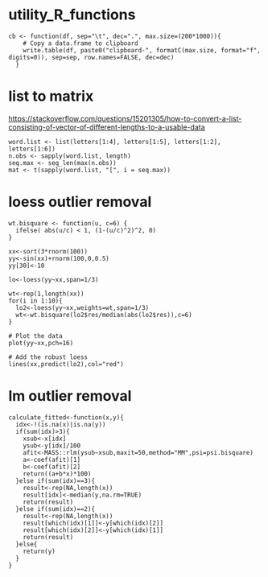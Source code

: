 # utility_R_functions

```
cb <- function(df, sep="\t", dec=".", max.size=(200*1000)){
    # Copy a data.frame to clipboard
    write.table(df, paste0("clipboard-", formatC(max.size, format="f", digits=0)), sep=sep, row.names=FALSE, dec=dec)
  }
```

# list to matrix

https://stackoverflow.com/questions/15201305/how-to-convert-a-list-consisting-of-vector-of-different-lengths-to-a-usable-data
```
word.list <- list(letters[1:4], letters[1:5], letters[1:2], letters[1:6])
n.obs <- sapply(word.list, length)
seq.max <- seq_len(max(n.obs))
mat <- t(sapply(word.list, "[", i = seq.max))
```

# loess outlier removal

```
wt.bisquare <- function(u, c=6) {
  ifelse( abs(u/c) < 1, (1-(u/c)^2)^2, 0)
}

xx<-sort(3*rnorm(100))
yy<-sin(xx)+rnorm(100,0,0.5)
yy[30]<-10

lo<-loess(yy~xx,span=1/3)

wt<-rep(1,length(xx))
for(i in 1:10){
  lo2<-loess(yy~xx,weights=wt,span=1/3)
  wt<-wt.bisquare(lo2$res/median(abs(lo2$res)),c=6)
}

# Plot the data
plot(yy~xx,pch=16)

# Add the robust loess
lines(xx,predict(lo2),col="red")
```

# lm outlier removal

```
calculate_fitted<-function(x,y){
  idx<-!(is.na(x)|is.na(y))
  if(sum(idx)>3){
    xsub<-x[idx]
    ysub<-y[idx]/100
    afit<-MASS::rlm(ysub~xsub,maxit=50,method="MM",psi=psi.bisquare)
    a<-coef(afit)[1]
    b<-coef(afit)[2]
    return((a+b*x)*100)
  }else if(sum(idx)==3){
    result<-rep(NA,length(x))
    result[idx]<-median(y,na.rm=TRUE)
    return(result)
  }else if(sum(idx)==2){
    result<-rep(NA,length(x))
    result[which(idx)[1]]<-y[which(idx)[2]]
    result[which(idx)[2]]<-y[which(idx)[1]]
    return(result)
  }else{
    return(y)
  }
}
```
